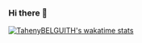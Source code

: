 ### Hi there 👋

<!--
**TahenyBELGUITH/TahenyBELGUITH** is a ✨ _special_ ✨ repository because its `README.md` (this file) appears on your GitHub profile.

Here are some ideas to get you started:

- 🔭 I’m currently working on ...
- 🌱 I’m currently learning ...
- 👯 I’m looking to collaborate on ...
- 🤔 I’m looking for help with ...
- 💬 Ask me about ...
- 📫 How to reach me: ...
- 😄 Pronouns: ...
- ⚡ Fun fact: ...
-->



[![TahenyBELGUITH's wakatime stats](https://github-readme-stats.vercel.app/api/wakatime?username=Taheny&theme=radical)](https://github.com/anuraghazra/github-readme-stats)

